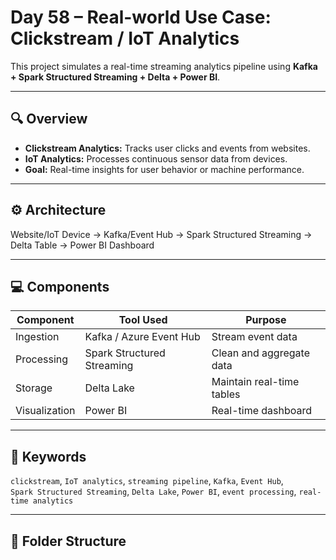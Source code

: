 # Day 58 – Real-world Use Case: Clickstream / IoT Analytics

This project simulates a real-time streaming analytics pipeline using
**Kafka + Spark Structured Streaming + Delta + Power BI**.

---

## 🔍 Overview
- **Clickstream Analytics:** Tracks user clicks and events from websites.
- **IoT Analytics:** Processes continuous sensor data from devices.
- **Goal:** Real-time insights for user behavior or machine performance.

---

## ⚙️ Architecture
Website/IoT Device → Kafka/Event Hub → Spark Structured Streaming → Delta Table → Power BI Dashboard

---

## 💻 Components
| Component | Tool Used | Purpose |
|------------|------------|----------|
| Ingestion | Kafka / Azure Event Hub | Stream event data |
| Processing | Spark Structured Streaming | Clean and aggregate data |
| Storage | Delta Lake | Maintain real-time tables |
| Visualization | Power BI | Real-time dashboard |

---

## 🧠 Keywords
`clickstream`, `IoT analytics`, `streaming pipeline`, `Kafka`, `Event Hub`,  
`Spark Structured Streaming`, `Delta Lake`, `Power BI`, `event processing`, `real-time analytics`

---

## 🧩 Folder Structure

